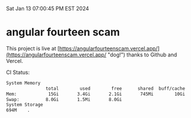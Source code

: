 Sat Jan 13 07:00:45 PM EST 2024

# angular fourteen scam


This project is live at [https://angularfourteenscam.vercel.app/](https://angularfourteenscam.vercel.app/ "dog!") thanks to Github and Vercel.

CI Status: 

```bash
System Memory
               total        used        free      shared  buff/cache   available
Mem:            15Gi       3.4Gi       2.1Gi       745Mi        10Gi        11Gi
Swap:          8.0Gi       1.5Mi       8.0Gi
System Storage
694M	.
```
```bash
